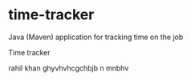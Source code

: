 # time-tracker
Java (Maven) application for tracking time on the job

Time tracker

rahil khan
ghyvhvhcgchbjb n mnbhv

